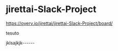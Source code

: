 # jirettai-Slack-Project


https://overv.io/jirettai/jirettai-Slack-Project/board/


tesuto


jklsajkjk------
